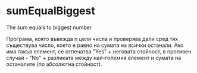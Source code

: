 # sumEqualBiggest
The sum equals to biggest number

Програма, която въвежда n цели числа и проверява дали сред тях
съществува число, което е равно на сумата на всички останали. Ако има такъв
елемент, се отпечатва "Yes" + неговата стойност, в противен случай - "No" +
разликата между най-големия елемент и сумата на останалите (по абсолютна
стойност).

